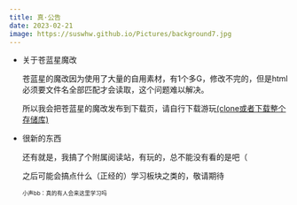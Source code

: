 ```yaml
---
title: 真·公告
date: 2023-02-21
image: https://suswhw.github.io/Pictures/background7.jpg
---
```


* 关于苍蓝星魔改

    苍蓝星的魔改因为使用了大量的自用素材，有1个多G，修改不完的，但是html必须要文件名全部匹配才会读取，这个问题难以解决。

    所以我会把苍蓝星的魔改发布到下载页，请自行下载游玩[(clone或者下载整个存储库)](https://github.com/SuSWhW/Cang-Lan-Star-DLC.git)

* 很新的东西

    还有就是，我搞了个附属阅读站，有玩的，总不能没有看的是吧（

    之后可能会搞点什么（正经的）学习板块之类的，敬请期待

    <font size="1">小声bb：真的有人会来这里学习吗</font>